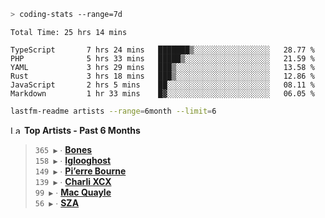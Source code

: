```zsh
> coding-stats --range=7d
```

<!--START_SECTION:waka-->

```text
Total Time: 25 hrs 14 mins

TypeScript       7 hrs 24 mins   ███████▒░░░░░░░░░░░░░░░░░   28.77 %
PHP              5 hrs 33 mins   █████▒░░░░░░░░░░░░░░░░░░░   21.59 %
YAML             3 hrs 29 mins   ███▒░░░░░░░░░░░░░░░░░░░░░   13.58 %
Rust             3 hrs 18 mins   ███▒░░░░░░░░░░░░░░░░░░░░░   12.86 %
JavaScript       2 hrs 5 mins    ██░░░░░░░░░░░░░░░░░░░░░░░   08.11 %
Markdown         1 hr 33 mins    █▓░░░░░░░░░░░░░░░░░░░░░░░   06.05 %
```

<!--END_SECTION:waka-->

```zsh
lastfm-readme artists --range=6month --limit=6
```

<!--START_LASTFM_ARTISTS:{"period": "6month", "rows": 6}-->
<a href="https://last.fm" target="_blank"><img src="https://user-images.githubusercontent.com/17434202/215290617-e793598d-d7c9-428f-9975-156db1ba89cc.svg" alt="Last.fm Logo" width="18" height="13"/></a> **Top Artists - Past 6 Months**

> `365 ▶️` ∙ **[Bones](https://www.last.fm/music/Bones)**<br/>
> `158 ▶️` ∙ **[Iglooghost](https://www.last.fm/music/Iglooghost)**<br/>
> `149 ▶️` ∙ **[Pi’erre Bourne](https://www.last.fm/music/Pi%E2%80%99erre+Bourne)**<br/>
> `139 ▶️` ∙ **[Charli XCX](https://www.last.fm/music/Charli+XCX)**<br/>
> `99 ▶️` ∙ **[Mac Quayle](https://www.last.fm/music/Mac+Quayle)**<br/>
> `56 ▶️` ∙ **[SZA](https://www.last.fm/music/SZA)**<br/>
<!--END_LASTFM_ARTISTS-->
